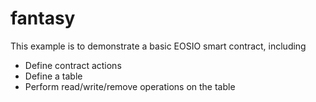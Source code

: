 # fantasy

This example is to demonstrate a basic EOSIO smart contract, including

- Define contract actions
- Define a table
- Perform read/write/remove operations on the table
